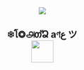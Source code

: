 <div height='45' align="center">
<img src="https://readme-typing-svg.herokuapp.com?color=%0A360E&center=true&vCenter=true&lines=Script.Install-Pritunl.BY-Alone" />
<h2> ❄โ❂௮თัՁ aণع ツ<br>
<a href="https://line.me/ti/p/9ek7tJnEmF"> <img src="https://cdn.jsdelivr.net/npm/simple-icons@3.0.1/icons/line.svg" height='50'> </a>
</h2>
</div>

